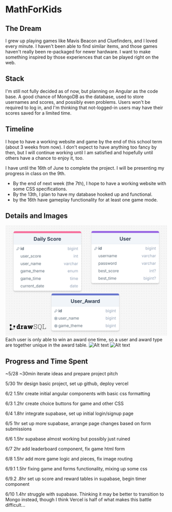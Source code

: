 # MathForKids

## The Dream

I grew up playing games like Mavis Beacon and Cluefinders, and I loved every minute. I haven't been able to find similar items, and those games haven't really been re-packaged for newer hardware. I want to make something inspired by those experiences that can be played right on the web.

## Stack

I'm still not fully decided as of now, but planning on Angular as the code base. A good chance of MongoDB as the database, used to store usernames and scores, and possibly even problems. Users won't be required to log in, and I'm thinking that not-logged-in users may have their scores saved for a limited time.

## Timeline

I hope to have a working website and game by the end of this school term (about 3 weeks from now). I don't expect to have anything too fancy by then, but I will continue working until I am satisfied and hopefully until others have a chance to enjoy it, too.

I have until the 16th of June to complete the project. I will be presenting my progress in class on the 9th.

- By the end of next week (the 7th), I hope to have a working website with some CSS specifications.
- By the 13th, I plan to have my database hooked up and functional.
- by the 16th have gameplay functionality for at least one game mode.

## Details and Images

![Alt text](./src/assets/images/erd_image)
Each user is only able to win an award one time, so a user and award type are together unique in the award table.
![Alt text](./src/assets/images/gameplay.png)
![Alt text](./src/assets/images/pageDesigns.png)

## Progress and Time Spent

~5/28 ~30min iterate ideas and prepare project pitch

5/30 1hr design basic project, set up github, deploy vercel

6/2 1.5hr create initial angular components with basic css formatting

6/3 1.2hr create choice buttons for game and other CSS

6/4 1.8hr integrate supabase, set up initial login/signup page

6/5 1hr set up more supabase, arrange page changes based on form submissions

6/6 1.5hr supabase almost working but possibly just ruined

6/7 2hr add leaderboard component, fix game html form

6/8 1.5hr add more game logic and pieces, fix image routing

6/9.1 1.5hr fixing game and forms functionality, mixing up some css

6/9.2 .8hr set up score and reward tables in supabase, begin timer component

6/10 1.4hr struggle with supabase. Thinking it may be better to transition to Mongo instead, though I think Vercel is half of what makes this battle difficult...
